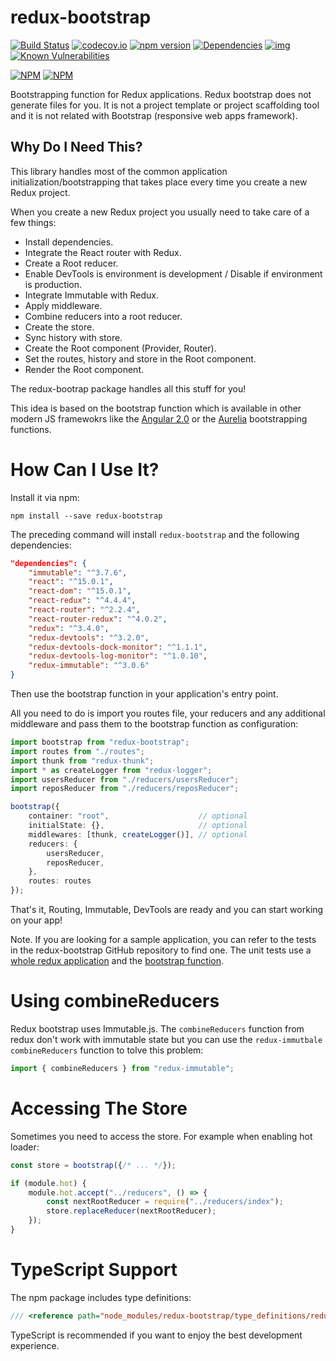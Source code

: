 # redux-bootstrap
[![Build Status](https://travis-ci.org/remojansen/redux-bootstrap.svg?branch=master)](https://travis-ci.org/remojansen/redux-bootstrap)
[![codecov.io](https://codecov.io/github/remojansen/redux-bootstrap/coverage.svg?branch=master)](https://codecov.io/github/remojansen/redux-bootstrap?branch=master)
[![npm version](https://badge.fury.io/js/redux-bootstrap.svg)](https://badge.fury.io/js/redux-bootstrap)
[![Dependencies](https://david-dm.org/remojansen/redux-bootstrap.svg)](https://david-dm.org/remojansen/redux-bootstrap#info=dependencies)
[![img](https://david-dm.org/remojansen/redux-bootstrap/dev-status.svg)](https://david-dm.org/remojansen/redux-bootstrap/#info=devDependencies)
[![Known Vulnerabilities](https://snyk.io/test/github/remojansen/redux-bootstrap/badge.svg)](https://snyk.io/test/github/remojansen/redux-bootstrap)


[![NPM](https://nodei.co/npm/redux-bootstrap.png?downloads=true&downloadRank=true)](https://nodei.co/npm/redux-bootstrap/)
[![NPM](https://nodei.co/npm-dl/redux-bootstrap.png?months=9&height=3)](https://nodei.co/npm/redux-bootstrap/)

Bootstrapping function for Redux applications. Redux bootstrap does not generate files for you. 
It is not a project template or project scaffolding tool and it is not related with Bootstrap (responsive web apps framework).

## Why Do I Need This?
This library handles most of the common application initialization/bootstrapping that takes place every time you create a new Redux project.

When you create a new Redux project you usually need to take care of a few things:

- Install dependencies.
- Integrate the React router with Redux.
- Create a Root reducer.
- Enable DevTools is environment is development / Disable if environment is production.
- Integrate Immutable with Redux.
- Apply middleware.
- Combine reducers into a root reducer.
- Create the store.
- Sync history with store.
- Create the Root component (Provider, Router).
- Set the routes, history and store in the Root component.
- Render the Root component.

The redux-bootrap package handles all this stuff for you! 

This idea is based on the bootstrap function which is available in other modern JS framewokrs like the 
[Angular 2.0](https://angular.io/docs/ts/latest/api/platform/browser/bootstrap-function.html) or the
[Aurelia](http://aurelia.io/docs.html#/aurelia/bootstrapper/1.0.0-beta.1.2.0/doc/api/overview) bootstrapping functions.

# How Can I Use It?

Install it via npm:

```
npm install --save redux-bootstrap
```

The preceding command will install `redux-bootstrap` and the following dependencies:

```json
"dependencies": {
    "immutable": "^3.7.6",
    "react": "^15.0.1",
    "react-dom": "^15.0.1",
    "react-redux": "^4.4.4",
    "react-router": "^2.2.4",
    "react-router-redux": "^4.0.2",
    "redux": "^3.4.0",
    "redux-devtools": "^3.2.0",
    "redux-devtools-dock-monitor": "^1.1.1",
    "redux-devtools-log-monitor": "^1.0.10",
    "redux-immutable": "^3.0.6"
}
```
 
Then use the bootstrap function in your application's entry point.

All you need to do is import you routes file, your reducers and any additional middleware 
and pass them to the bootstrap function as configuration:

```ts
import bootstrap from "redux-bootstrap";
import routes from "./routes";
import thunk from "redux-thunk";
import * as createLogger from "redux-logger";
import usersReducer from "./reducers/usersReducer";
import reposReducer from "./reducers/reposReducer";

bootstrap({
    container: "root",                    // optional
    initialState: {},                     // optional
    middlewares: [thunk, createLogger()], // optional
    reducers: {
        usersReducer,
        reposReducer,
    },
    routes: routes
});
```

That's it, Routing, Immutable, DevTools are ready and you can start working on your app! 

Note. If you are looking for a sample application, you can refer to the tests in the redux-bootstrap GitHub repository to find one. The unit tests use a [whole redux application](https://github.com/remojansen/redux-bootstrap/blob/master/test/stubs.tsx)  and the [bootstrap function](https://github.com/remojansen/redux-bootstrap/blob/master/test/index.test.tsx#L41-L47).

# Using combineReducers
Redux bootstrap uses Immutable.js. The `combineReducers` function from redux don't work with immutable state but you can use the `redux-immutbale` `combineReducers` function to tolve this problem:

```ts
import { combineReducers } from "redux-immutable";
```

# Accessing The Store
Sometimes you need to access the store. For example when enabling hot loader:

```ts
const store = bootstrap({/* ... */});

if (module.hot) {
    module.hot.accept("../reducers", () => {
        const nextRootReducer = require("../reducers/index");
        store.replaceReducer(nextRootReducer);
    });
}
```

# TypeScript Support
The npm package includes type definitions:

```ts
/// <reference path="node_modules/redux-bootstrap/type_definitions/redux-bootstrap/redux-bootstrap.d.ts" />
```

TypeScript is recommended if you want to enjoy the best development experience.
